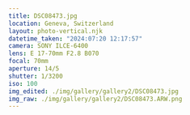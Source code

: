 ```yaml
---
title: DSC08473.jpg
location: Geneva, Switzerland
layout: photo-vertical.njk
datetime_taken: "2024:07:20 12:17:57"
camera: SONY ILCE-6400
lens: E 17-70mm F2.8 B070
focal: 70mm
aperture: 14/5
shutter: 1/3200
iso: 100
img_edited: ./img/gallery/gallery2/DSC08473.jpg
img_raw: ./img/gallery/gallery2/DSC08473.ARW.png
---
```

